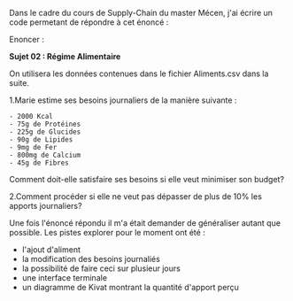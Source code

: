 Dans le cadre du cours de Supply-Chain du master Mécen, j'ai écrire un code permetant de répondre à cet énoncé :

Enoncer :

**Sujet 02 : Régime Alimentaire**

On utilisera les données contenues dans le fichier Aliments.csv dans la suite.

1.Marie estime ses besoins journaliers de la manière suivante :
    
    - 2000 Kcal
    - 75g de Protéines
    - 225g de Glucides
    - 90g de Lipides
    - 9mg de Fer
    - 800mg de Calcium
    - 45g de Fibres 
  
  Comment doit-elle satisfaire ses besoins si elle veut minimiser son budget?

2.Comment procéder si elle ne veut pas dépasser de plus de 10% les apports journaliers?




Une fois l'énoncé répondu il m'a était demander de généraliser autant que possible.
Les pistes explorer pour le moment ont été :

  - l'ajout d'aliment
  - la modification des besoins journaliés
  - la possibilité de faire ceci sur plusieur jours
  - une interface terminale
  - un diagramme de Kivat montrant la quantité d'apport perçu
